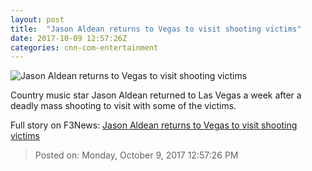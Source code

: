 ```yaml
---
layout: post
title:  "Jason Aldean returns to Vegas to visit shooting victims"
date: 2017-10-09 12:57:26Z
categories: cnn-com-entertainment
---
```


![Jason Aldean returns to Vegas to visit shooting victims](http://i2.cdn.cnn.com/cnnnext/dam/assets/171002133024-01b-jason-aldean-1001-restricted-super-tease.jpg)

Country music star Jason Aldean returned to Las Vegas a week after a deadly mass shooting to visit with some of the victims.


Full story on F3News: [Jason Aldean returns to Vegas to visit shooting victims](http://www.f3nws.com/n/DD4tMF)

> Posted on: Monday, October 9, 2017 12:57:26 PM
